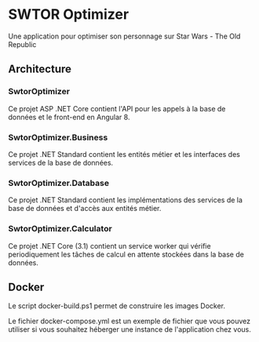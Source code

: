 # SWTOR Optimizer

Une application pour optimiser son personnage sur Star Wars - The Old Republic

## Architecture

### SwtorOptimizer

Ce projet ASP .NET Core contient l'API pour les appels à la base de données et le front-end en Angular 8.

### SwtorOptimizer.Business

Ce projet .NET Standard contient les entités métier et les interfaces des services de la base de données.

### SwtorOptimizer.Database

Ce projet .NET Standard contient les implémentations des services de la base de données et d'accès aux entités métier.

### SwtorOptimizer.Calculator

Ce projet .NET Core (3.1) contient un service worker qui vérifie periodiquement les tâches de calcul en attente stockées dans la base de données.

## Docker

Le script docker-build.ps1 permet de construire les images Docker.

Le fichier docker-compose.yml est un exemple de fichier que vous pouvez utiliser si vous souhaitez héberger une instance de l'application chez vous.
